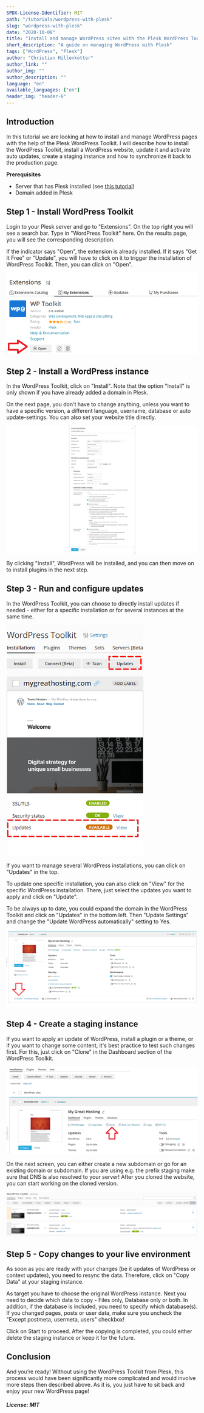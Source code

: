 ```yaml
---
SPDX-License-Identifier: MIT
path: "/tutorials/wordpress-with-plesk"
slug: "wordpress-with-plesk"
date: "2020-10-08"
title: "Install and manage WordPress sites with the Plesk WordPress Toolkit"
short_description: "A guide on managing WordPress with Plesk"
tags: ["WordPress", "Plesk"]
author: "Christian Hillenkötter"
author_link: ""
author_img: ""
author_description: ""
language: "en"
available_languages: ["en"]
header_img: "header-6"
---
```


## Introduction

In this tutorial we are looking at how to install and manage WordPress pages with the help of the Plesk WordPress Toolkit. I will describe how to install the WordPress Toolkit, install a WordPress website, update it and activate auto updates, create a staging instance and how to synchronize it back to the production page.

**Prerequisites**

* Server that has Plesk installed (see [this tutorial](https://community.hetzner.com/tutorials/install-plesk-cloud-server))
* Domain added in Plesk

## Step 1 - Install WordPress Toolkit

Login to your Plesk server and go to "Extensions". On the top right you will see a search bar. Type in "WordPress Toolkit" here. On the results page, you will see the corresponding description.

If the indicator says "Open", the extension is already installed. If it says "Get It Free" or "Update", you will have to click on it to trigger the installation of WordPress Toolkit. Then, you can click on "Open".

![Extensions](images/01_extensions.png)

## Step 2 - Install a WordPress instance

In the WordPress Toolkit, click on "Install". Note that the option "Install" is only shown if you have already added a domain in Plesk.

On the next page, you don't have to change anything, unless you want to have a specific version, a different language, username, database or auto update-settings. You can also set your website title directly.

![Install WordPress](images/02_install_wordpress.png)

By clicking "Install", WordPress will be installed, and you can then move on to install plugins in the next step.

## Step 3 - Run and configure updates

In the WordPress Toolkit, you can choose to directly install updates if needed - either for a specific installation or for several instances at the same time.

![Update](images/update.png)

If you want to manage several WordPress installations, you can click on "Updates" in the top.

To update one specific installation, you can also click on "View" for the specific WordPress installation. There, just select the updates you want to apply and click on "Update".

To be always up to date, you could expand the domain in the WordPress Toolkit and click on "Updates" in the bottom left. Then "Update Settings" and change the "Update WordPress automatically" setting to Yes.

![](images/06_automatic-updates.png)

## Step 4 - Create a staging instance

If you want to apply an update of WordPress, install a plugin or a theme, or if you want to change some content, it's best practice to test such changes first. For this, just click on "Clone" in the Dashboard section of the WordPress Toolkit.

![Clone](images/04_clone.png)

On the next screen, you can either create a new subdomain or go for an existing domain or subdomain. If you are using e.g. the prefix staging make sure that DNS is also resolved to your server! After you cloned the website, you can start working on the cloned version.

![Cloned View](images/cloned_view.png)

## Step 5 - Copy changes to your live environment

As soon as you are ready with your changes (be it updates of WordPress or context updates), you need to resync the data. Therefore, click on "Copy Data" at your staging instance.

As target you have to choose the original WordPress instance. Next you need to decide which data to copy - Files only, Database only or both. In addition, if the database is included, you need to specify which database(s). If you changed pages, posts or user data, make sure you uncheck the "Except postmeta, usermeta, users" checkbox!

Click on Start to proceed. After the copying is completed, you could either delete the staging instance or keep it for the future.

## Conclusion

And you’re ready! Without using the WordPress Toolkit from Plesk, this process would have been significantly more complicated and would involve more steps then described above. As it is, you just have to sit back and enjoy your new WordPress page!

##### License: MIT

<!--

Contributor's Certificate of Origin

By making a contribution to this project, I certify that:

(a) The contribution was created in whole or in part by me and I have
    the right to submit it under the license indicated in the file; or

(b) The contribution is based upon previous work that, to the best of my
    knowledge, is covered under an appropriate license and I have the
    right under that license to submit that work with modifications,
    whether created in whole or in part by me, under the same license
    (unless I am permitted to submit under a different license), as
    indicated in the file; or

(c) The contribution was provided directly to me by some other person
    who certified (a), (b) or (c) and I have not modified it.

(d) I understand and agree that this project and the contribution are
    public and that a record of the contribution (including all personal
    information I submit with it, including my sign-off) is maintained
    indefinitely and may be redistributed consistent with this project
    or the license(s) involved.

Signed-off-by: Christian Hillenkötter

-->
